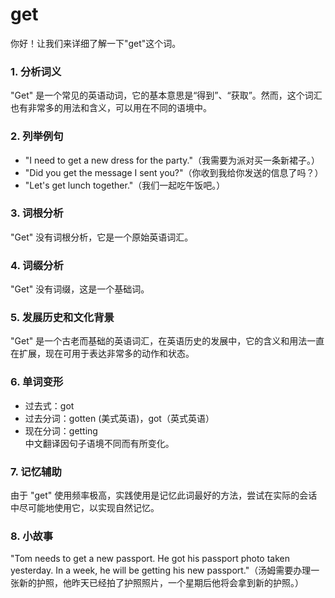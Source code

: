 # get

你好！让我们来详细了解一下"get"这个词。

  

### 1\. 分析词义

  

"Get" 是一个常见的英语动词，它的基本意思是“得到”、“获取”。然而，这个词汇也有非常多的用法和含义，可以用在不同的语境中。

  

### 2\. 列举例句

  

*   "I need to get a new dress for the party."（我需要为派对买一条新裙子。）
*   "Did you get the message I sent you?"（你收到我给你发送的信息了吗？）
*   "Let's get lunch together."（我们一起吃午饭吧。）

  

### 3\. 词根分析

  

"Get" 没有词根分析，它是一个原始英语词汇。

  

### 4\. 词缀分析

  

"Get" 没有词缀，这是一个基础词。

  

### 5\. 发展历史和文化背景

  

"Get" 是一个古老而基础的英语词汇，在英语历史的发展中，它的含义和用法一直在扩展，现在可用于表达非常多的动作和状态。

  

### 6\. 单词变形

  

*   过去式：got
*   过去分词：gotten (美式英语)，got（英式英语）
*   现在分词：getting  
    中文翻译因句子语境不同而有所变化。

  

### 7\. 记忆辅助

  

由于 "get" 使用频率极高，实践使用是记忆此词最好的方法，尝试在实际的会话中尽可能地使用它，以实现自然记忆。

  

### 8\. 小故事

  

"Tom needs to get a new passport. He got his passport photo taken yesterday. In a week, he will be getting his new passport."（汤姆需要办理一张新的护照，他昨天已经拍了护照照片，一个星期后他将会拿到新的护照。）
